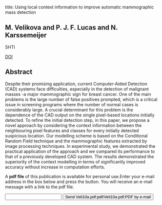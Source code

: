 title: Using local context information to improve automatic mammographic mass detection

## M. Velikova and P. J. F. Lucas and N. Karssemeijer
SHTI

<a href="https://doi.org/10.3233/978-1-60750-588-4-1291">DOI</a>

## Abstract
Despite their promising application, current Computer-Aided Detection (CAD) systems face difficulties, especially in the detection of malignant masses -a major mammographic sign for breast cancer. One of the main problems is the large number of false positives prompted, which is a critical issue in screening programs where the number of normal cases is considerably large. A crucial determinant for this problem is the dependence of the CAD output on the single pixel-based locations initially detected. To refine the initial detection step, in this paper, we propose a novel approach by considering the context information between the neighbouring pixel features and classes for every initially detected suspicious location. Our modelling scheme is based on the Conditional Random Field technique and the mammographic features extracted by image processing techniques. In experimental study, we demonstrated the practical application of the approach and we compared its performance to that of a previously developed CAD system. The results demonstrated the superiority of the context modelling in terms of significantly improved accuracy without increase in computation efforts.

A <b>pdf file</b> of this publication is available for personal use.Enter your e-mail address in the box below and press the button. You will receive an e-mail message with a link to the pdf file.
<form action="sender.php">  <input type="text" name="email">  <input type="submit" value="Send Veli10a.pdf:pdf/Veli10a.pdf:PDF by e-mail"></form>